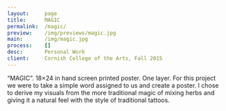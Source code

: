 ```yaml
---
layout:     page
title:      MAGIC
permalink:  /magic/
preview:    /img/previews/magic.jpg
main:       /img/magic.jpg
process:    []
desc:       Personal Work
client:     Cornish College of the Arts, Fall 2015
---
```


“MAGIC”. 18×24 in hand screen printed poster. One layer. For this project we were to take a simple word assigned to us and create a poster. I chose to derive my visuals from the more traditional magic of mixing herbs and giving it a natural feel with the style of traditional tattoos.

